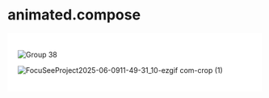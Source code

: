 # animated.compose

<div style="background-color: white; padding: 20px;">
  
![Group 38](https://github.com/user-attachments/assets/9a898df6-a086-4bb1-92fa-614b70e3945d)

![FocuSeeProject2025-06-0911-49-31_10-ezgif com-crop (1)](https://github.com/user-attachments/assets/cf701bad-7bd6-444d-91a6-a924a623f527)

</div>